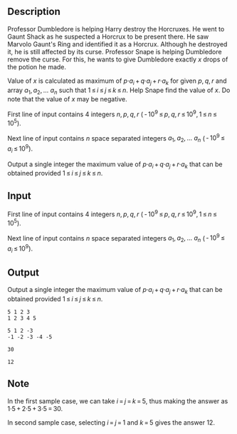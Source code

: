 ## Description

<div><p>Professor Dumbledore is helping Harry destroy the Horcruxes. He went to Gaunt Shack as he suspected a Horcrux to be present there. He saw Marvolo Gaunt's Ring and identified it as a Horcrux. Although he destroyed it, he is still affected by its curse. Professor Snape is helping Dumbledore remove the curse. For this, he wants to give Dumbledore exactly <span class="tex-span"><i>x</i></span> drops of the potion he made. </p><p>Value of <span class="tex-span"><i>x</i></span> is calculated as maximum of <span class="tex-span"><i>p</i>·<i>a</i><sub class="lower-index"><i>i</i></sub> + <i>q</i>·<i>a</i><sub class="lower-index"><i>j</i></sub> + <i>r</i>·<i>a</i><sub class="lower-index"><i>k</i></sub></span> for given <span class="tex-span"><i>p</i>, <i>q</i>, <i>r</i></span> and array <span class="tex-span"><i>a</i><sub class="lower-index">1</sub>, <i>a</i><sub class="lower-index">2</sub>, ... <i>a</i><sub class="lower-index"><i>n</i></sub></span> such that <span class="tex-span">1 ≤ <i>i</i> ≤ <i>j</i> ≤ <i>k</i> ≤ <i>n</i></span>. Help Snape find the value of <span class="tex-span"><i>x</i></span>. Do note that the value of <span class="tex-span"><i>x</i></span> may be negative.</p></div><div class="input-specification"><p>First line of input contains <span class="tex-span">4</span> integers <span class="tex-span"><i>n</i>, <i>p</i>, <i>q</i>, <i>r</i></span> (<span class="tex-span"> - 10<sup class="upper-index">9</sup> ≤ <i>p</i>, <i>q</i>, <i>r</i> ≤ 10<sup class="upper-index">9</sup>, 1 ≤ <i>n</i> ≤ 10<sup class="upper-index">5</sup></span>).</p><p>Next line of input contains <span class="tex-span"><i>n</i></span> space separated integers <span class="tex-span"><i>a</i><sub class="lower-index">1</sub>, <i>a</i><sub class="lower-index">2</sub>, ... <i>a</i><sub class="lower-index"><i>n</i></sub></span> (<span class="tex-span"> - 10<sup class="upper-index">9</sup> ≤ <i>a</i><sub class="lower-index"><i>i</i></sub> ≤ 10<sup class="upper-index">9</sup></span>).</p></div><div class="output-specification"><p>Output a single integer the maximum value of <span class="tex-span"><i>p</i>·<i>a</i><sub class="lower-index"><i>i</i></sub> + <i>q</i>·<i>a</i><sub class="lower-index"><i>j</i></sub> + <i>r</i>·<i>a</i><sub class="lower-index"><i>k</i></sub></span> that can be obtained provided <span class="tex-span">1 ≤ <i>i</i> ≤ <i>j</i> ≤ <i>k</i> ≤ <i>n</i></span>.</p></div>

## Input

<p>First line of input contains <span class="tex-span">4</span> integers <span class="tex-span"><i>n</i>, <i>p</i>, <i>q</i>, <i>r</i></span> (<span class="tex-span"> - 10<sup class="upper-index">9</sup> ≤ <i>p</i>, <i>q</i>, <i>r</i> ≤ 10<sup class="upper-index">9</sup>, 1 ≤ <i>n</i> ≤ 10<sup class="upper-index">5</sup></span>).</p><p>Next line of input contains <span class="tex-span"><i>n</i></span> space separated integers <span class="tex-span"><i>a</i><sub class="lower-index">1</sub>, <i>a</i><sub class="lower-index">2</sub>, ... <i>a</i><sub class="lower-index"><i>n</i></sub></span> (<span class="tex-span"> - 10<sup class="upper-index">9</sup> ≤ <i>a</i><sub class="lower-index"><i>i</i></sub> ≤ 10<sup class="upper-index">9</sup></span>).</p>

## Output

<p>Output a single integer the maximum value of <span class="tex-span"><i>p</i>·<i>a</i><sub class="lower-index"><i>i</i></sub> + <i>q</i>·<i>a</i><sub class="lower-index"><i>j</i></sub> + <i>r</i>·<i>a</i><sub class="lower-index"><i>k</i></sub></span> that can be obtained provided <span class="tex-span">1 ≤ <i>i</i> ≤ <i>j</i> ≤ <i>k</i> ≤ <i>n</i></span>.</p>





```input1
5 1 2 3
1 2 3 4 5

```




```input2
5 1 2 -3
-1 -2 -3 -4 -5

```




```output1
30

```




```output2
12

```



## Note

<p>In the first sample case, we can take <span class="tex-span"><i>i</i> = <i>j</i> = <i>k</i> = 5</span>, thus making the answer as <span class="tex-span">1·5 + 2·5 + 3·5 = 30</span>.</p><p>In second sample case, selecting <span class="tex-span"><i>i</i> = <i>j</i> = 1</span> and <span class="tex-span"><i>k</i> = 5</span> gives the answer <span class="tex-span">12</span>.</p>
